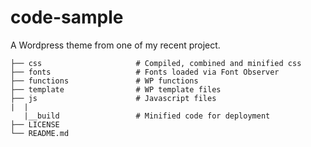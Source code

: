 # code-sample
A Wordpress theme from one of my recent project.

```
├── css                     # Compiled, combined and minified css
├── fonts                   # Fonts loaded via Font Observer
├── functions               # WP functions
├── template                # WP template files
├── js                      # Javascript files
|  |
   |__build                 # Minified code for deployment
├── LICENSE
└── README.md
```
